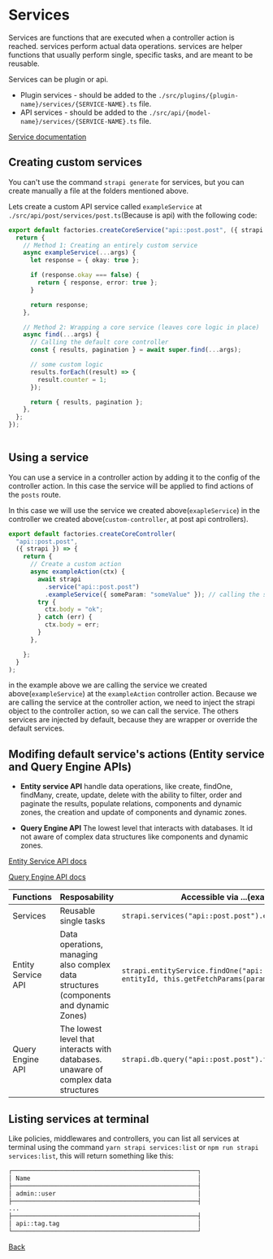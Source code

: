 # Services

Services are functions that are executed when a controller action is reached. services perform actual data operations.
services are helper functions that usually perform single, specific tasks, and are meant to be reusable.

Services can be plugin or api.

* Plugin services - should be added to the `./src/plugins/{plugin-name}/services/{SERVICE-NAME}.ts` file.
* API services - should be added to the `./src/api/{model-name}/services/{SERVICE-NAME}.ts` file.

[Service documentation](https://docs.strapi.io/dev-docs/backend-customization/services)

## Creating custom services

You can't use the command `strapi generate` for services, but you can create manually a file at the folders mentioned above.

Lets create a custom API service called `exampleService` at `./src/api/post/services/post.ts`(Because is api) with the following code:

```ts
export default factories.createCoreService("api::post.post", ({ strapi }) => {
  return {
    // Method 1: Creating an entirely custom service
    async exampleService(...args) {
      let response = { okay: true };

      if (response.okay === false) {
        return { response, error: true };
      }

      return response;
    },

    // Method 2: Wrapping a core service (leaves core logic in place)
    async find(...args) {
      // Calling the default core controller
      const { results, pagination } = await super.find(...args);

      // some custom logic
      results.forEach((result) => {
        result.counter = 1;
      });

      return { results, pagination };
    },
  };
});
  
```

## Using a service

You can use a service in a controller action by adding it to the config of the controller action. In this case the service will be applied to find actions of the `posts` route.

In this case we will use the service we created above(`exapleService`) in the controller we created above(`custom-controller`, at post api controllers).

```ts
export default factories.createCoreController(
  "api::post.post",
  ({ strapi }) => {
    return {
      // Create a custom action
      async exampleAction(ctx) {
        await strapi
          .service("api::post.post")
          .exampleService({ someParam: "someValue" }); // calling the service
        try {
          ctx.body = "ok";
        } catch (err) {
          ctx.body = err;
        }
      },

    };
  }
);

```

in the example above we are calling the service we created above(`exampleService`) at the `exampleAction` controller action. Because we are calling the service at the controller action, we need to inject the strapi object to the controller action, so we can call the service.
The others services are injected by default, because they are wrapper or override the default services.

## Modifing default service's actions (Entity service and Query Engine APIs) 

* **Entity service API** handle data operations, like create, findOne, findMany, create, update, delete with the ability to filter, order and paginate the results, populate relations, components and dynamic zones, the creation and update of components and dynamic zones. 

* **Query Engine API** The lowest level that interacts with databases. It id not aware of complex data structures like components and dynamic zones.

[Entity Service API docs](https://docs.strapi.io/dev-docs/api/entity-service)

[Query Engine API docs](https://docs.strapi.io/dev-docs/api/query-engine)


| Functions          | Resposability                                                                         | Accessible via ...(example)                                                             |
| ------------------ | ------------------------------------------------------------------------------------- | --------------------------------------------------------------------------------------- |
| Services           | Reusable single tasks                                                                 | `strapi.services("api::post.post").exampleService(args)`                                |
| Entity Service API | Data operations, managing also complex data structures (components and dynamic Zones) | `strapi.entityService.findOne("api::post.post", entityId, this.getFetchParams(params))` |
| Query Engine API   | The lowest level that interacts with databases. unaware of complex data structures    | `strapi.db.query("api::post.post").findMany()`                                          |


## Listing services at terminal

Like policies, middlewares and controllers, you can list all services at terminal using the command `yarn strapi services:list` or `npm run strapi services:list`, this will return something like this:

```bash
┌───────────────────────────────────────────────────┐
│ Name                                              │
├───────────────────────────────────────────────────┤
│ admin::user                                       │
├───────────────────────────────────────────────────┤
...
├───────────────────────────────────────────────────┤
│ api::tag.tag                                      │
└───────────────────────────────────────────────────┘
```

[Back](./Customizing_strapi.md)